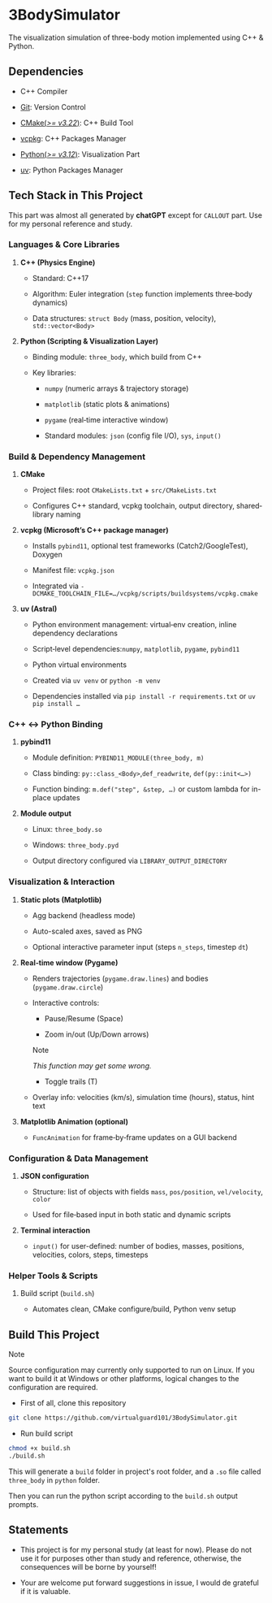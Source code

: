 # 3BodySimulator

The visualization simulation of three-body motion implemented using C++ & Python.

## Dependencies

- C++ Compiler

- [Git](https://git-scm.com/): Version Control

- [CMake(*>= v3.22*)](https://cmake.org/documentation/): C++ Build Tool

- [vcpkg](https://learn.microsoft.com/zh-cn/vcpkg/): C++ Packages Manager

- [Python(*>= v3.12*)](https://www.python.org/): Visualization Part

- [uv](https://docs.astral.sh/uv/): Python Packages Manager

## Tech Stack in This Project

This part was almost all generated by **chatGPT** except for `CALLOUT` part. Use for my personal reference and study.

### Languages & Core Libraries

1. **C++ (Physics Engine)**

    - Standard: C++17

    - Algorithm: Euler integration (`step` function implements three‐body dynamics)

    - Data structures: `struct Body` (mass, position, velocity), `std::vector<Body>`

2. **Python (Scripting & Visualization Layer)**

    - Binding module: `three_body`, which build from C++

    - Key libraries:
        - `numpy` (numeric arrays & trajectory storage)

        - `matplotlib` (static plots & animations)

        - `pygame` (real‐time interactive window)

        - Standard modules: `json` (config file I/O), `sys`, `input()`

### Build & Dependency Management

1. **CMake**

    - Project files: root `CMakeLists.txt` + `src/CMakeLists.txt`

    - Configures C++ standard, vcpkg toolchain, output directory, shared‐library naming

2. **vcpkg (Microsoft’s C++ package manager)**

    - Installs `pybind11`, optional test frameworks (Catch2/GoogleTest), Doxygen

    - Manifest file: `vcpkg.json`

    - Integrated via `-DCMAKE_TOOLCHAIN_FILE=…/vcpkg/scripts/buildsystems/vcpkg.cmake`

3. **uv (Astral)**

    - Python environment management: virtual‐env creation, inline dependency declarations

    - Script‐level dependencies:`numpy`, `matplotlib`, `pygame`, `pybind11`

    - Python virtual environments

    - Created via `uv venv` or `python -m venv`

    - Dependencies installed via `pip install -r requirements.txt` or `uv pip install …`

### C++ ↔ Python Binding
1. **pybind11**

    - Module definition: `PYBIND11_MODULE(three_body, m)`

    - Class binding: `py::class_<Body>`,`def_readwrite`, `def(py::init<…>)`

    - Function binding: `m.def("step", &step, …)` or custom lambda for in-place updates

2. **Module output**

    - Linux: `three_body.so`

    - Windows: `three_body.pyd`

    - Output directory configured via `LIBRARY_OUTPUT_DIRECTORY`

### Visualization & Interaction
1. **Static plots (Matplotlib)**

    - Agg backend (headless mode)

    - Auto-scaled axes, saved as PNG

    - Optional interactive parameter input (steps `n_steps`, timestep `dt`)

2. **Real‐time window (Pygame)**

    - Renders trajectories (`pygame.draw.lines`) and bodies (`pygame.draw.circle`)

    - Interactive controls:

        - Pause/Resume (Space)

        - Zoom in/out (Up/Down arrows)
        > [!NOTE]
        > *This function may get some wrong.*

        - Toggle trails (T)

    - Overlay info: velocities (km/s), simulation time (hours), status, hint text

3. **Matplotlib Animation (optional)**

    - `FuncAnimation` for frame‐by‐frame updates on a GUI backend

### Configuration & Data Management
1. **JSON configuration**

    - Structure: list of objects with fields `mass`, `pos/position`, `vel/velocity`, `color`

    - Used for file‐based input in both static and dynamic scripts

2. **Terminal interaction**

    - `input()` for user-defined: number of bodies, masses, positions, velocities, colors, steps, timesteps

### Helper Tools & Scripts
1. Build script (`build.sh`)

    - Automates clean, CMake configure/build, Python venv setup

## Build This Project

>[!NOTE]
>Source configuration may currently only supported to run on Linux. If you want to build it at Windows or other platforms, logical changes to the configuration are required.

- First of all, clone this repository
```bash
git clone https://github.com/virtualguard101/3BodySimulator.git
```

- Run build script
```bash
chmod +x build.sh
./build.sh
```

This will generate a `build` folder in project's root folder, and a `.so` file called `three_body` in `python` folder.

Then you can run the python script according to the `build.sh` output prompts.

## Statements

- This project is for my personal study (at least for now). Please do not use it for purposes other than study and reference, otherwise, the consequences will be borne by yourself!

- Your are welcome put forward suggestions in issue, I would de grateful if it is valuable.
